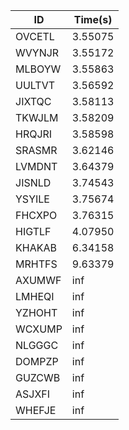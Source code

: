 |ID|Time(s)|
|-|-|
|OVCETL|3.55075|
|WVYNJR|3.55172|
|MLBOYW|3.55863|
|UULTVT|3.56592|
|JIXTQC|3.58113|
|TKWJLM|3.58209|
|HRQJRI|3.58598|
|SRASMR|3.62146|
|LVMDNT|3.64379|
|JISNLD|3.74543|
|YSYILE|3.75674|
|FHCXPO|3.76315|
|HIGTLF|4.07950|
|KHAKAB|6.34158|
|MRHTFS|9.63379|
|AXUMWF|inf|
|LMHEQI|inf|
|YZHOHT|inf|
|WCXUMP|inf|
|NLGGGC|inf|
|DOMPZP|inf|
|GUZCWB|inf|
|ASJXFI|inf|
|WHEFJE|inf|
